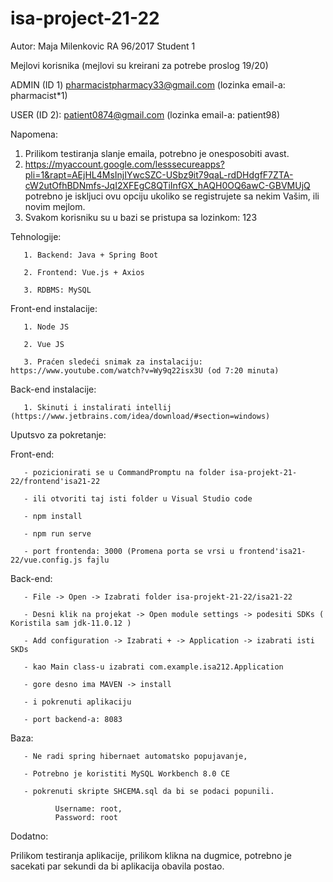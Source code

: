 # isa-project-21-22

Autor: Maja Milenkovic RA 96/2017
       Student 1        
       
Mejlovi korisnika (mejlovi su kreirani za potrebe proslog 19/20)

ADMIN (ID 1) pharmacistpharmacy33@gmail.com (lozinka email-a:  pharmacist*1)

USER (ID 2): patient0874@gmail.com (lozinka email-a: patient98)

Napomena: 
  1. Prilikom testiranja slanje emaila, potrebno je onesposobiti avast.
  2. https://myaccount.google.com/lesssecureapps?pli=1&rapt=AEjHL4MsInjIYwcSZC-USbz9it79qaL-rdDHdgfF7ZTA-cW2utOfhBDNmfs-JqI2XFEgC8QTiInfGX_hAQH0OQ6awC-GBVMUjQ 
     potrebno je iskljuci ovu opciju ukoliko se registrujete sa nekim Vašim, ili novim mejlom.
  3. Svakom korisniku su u bazi se pristupa sa lozinkom: 123


Tehnologije: 

       1. Backend: Java + Spring Boot
       
       2. Frontend: Vue.js + Axios 
       
       3. RDBMS: MySQL
       
Front-end instalacije:

       1. Node JS
       
       2. Vue JS
       
       3. Praćen sledeći snimak za instalaciju:  https://www.youtube.com/watch?v=Wy9q22isx3U (od 7:20 minuta)

Back-end instalacije:

       1. Skinuti i instalirati intellij (https://www.jetbrains.com/idea/download/#section=windows)        


Uputsvo za pokretanje:

Front-end: 

       - pozicionirati se u CommandPromptu na folder isa-projekt-21-22/frontend'isa21-22
       
       - ili otvoriti taj isti folder u Visual Studio code
       
       - npm install
       
       - npm run serve
       
       - port frontenda: 3000 (Promena porta se vrsi u frontend'isa21-22/vue.config.js fajlu
       
Back-end:

       - File -> Open -> Izabrati folder isa-projekt-21-22/isa21-22
       
       - Desni klik na projekat -> Open module settings -> podesiti SDKs ( Koristila sam jdk-11.0.12 )
       
       - Add configuration -> Izabrati + -> Application -> izabrati isti SKDs 
       
       - kao Main class-u izabrati com.example.isa212.Application
       
       - gore desno ima MAVEN -> install
       
       - i pokrenuti aplikaciju
       
       - port backend-a: 8083

Baza:

       - Ne radi spring hibernaet automatsko popujavanje,
       
       - Potrebno je koristiti MySQL Workbench 8.0 CE 
       
       - pokrenuti skripte SHCEMA.sql da bi se podaci popunili.
       
              Username: root,              
              Password: root


Dodatno:

Prilikom testiranja aplikacije, prilikom klikna na dugmice, potrebno je sacekati par sekundi da bi aplikacija obavila postao.
      
       
       
